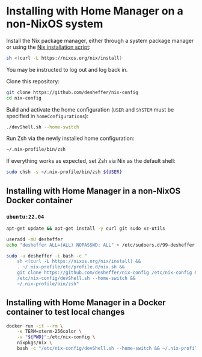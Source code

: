# Installing with Home Manager on a non-NixOS system

Install the Nix package manager, either through a system package manager or
using the [Nix installation script][nix-download]:

```sh
sh <(curl -L https://nixos.org/nix/install)
```

You may be instructed to log out and log back in.

Clone this repository:

```sh
git clone https://github.com/desheffer/nix-config
cd nix-config
```

Build and activate the home configuration (`USER` and `SYSTEM` must be
specified in `homeConfigurations`):

```sh
./devShell.sh --home-switch
```

Run Zsh via the newly installed home configuration:

```sh
~/.nix-profile/bin/zsh
```

If everything works as expected, set Zsh via Nix as the default shell:

```sh
sudo chsh -s ~/.nix-profile/bin/zsh ${USER}
```

## Installing with Home Manager in a non-NixOS Docker container

### `ubuntu:22.04`

```sh
apt-get update && apt-get install -y curl git sudo xz-utils

useradd -mU desheffer
echo "desheffer ALL=(ALL) NOPASSWD: ALL" > /etc/sudoers.d/99-desheffer

sudo -u desheffer -i bash -c "
    sh <(curl -L https://nixos.org/nix/install) &&
    . ~/.nix-profile/etc/profile.d/nix.sh &&
    git clone https://github.com/desheffer/nix-config /etc/nix-config &&
    /etc/nix-config/devShell.sh --home-switch &&
    ~/.nix-profile/bin/zsh"
```

## Installing with Home Manager in a Docker container to test local changes

```sh
docker run -it --rm \
    -e TERM=xterm-256color \
    -v "${PWD}":/etc/nix-config \
    nixpkgs/nix \
    bash -c "/etc/nix-config/devShell.sh --home-switch && ~/.nix-profile/bin/zsh"
```

[nix-download]: https://nixos.org/download.html
